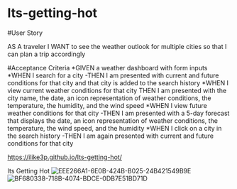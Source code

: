 # Its-getting-hot

#User Story

AS A traveler I WANT to see the weather outlook for multiple cities so that I can plan a trip accordingly

#Acceptance Criteria 
*GIVEN a weather dashboard with form inputs
*WHEN I search for a city
-THEN I am presented with current and future conditions for that city and that city is added to the search history
*WHEN I view current weather conditions for that city
THEN I am presented with the city name, the date, an icon representation of weather conditions, the temperature, the humidity, and the wind speed
*WHEN I view future weather conditions for that city
-THEN I am presented with a 5-day forecast that displays the date, an icon representation of weather conditions, the temperature, the wind speed, and the humidity
*WHEN I click on a city in the search history
-THEN I am again presented with current and future conditions for that city

https://ilike3p.github.io/Its-getting-hot/

Its Getting Hot 
![EEE266A1-6E0B-424B-B025-24B421549B9E](https://user-images.githubusercontent.com/39431924/214930519-f8d149be-f29e-4e7b-a907-cdf1e468512d.jpeg)
![BF680338-718B-4074-BDCE-0DB7E51BD71D](https://user-images.githubusercontent.com/39431924/214930559-bd8f6a60-a06a-40c7-944e-0ee4b89b07dd.jpeg)
